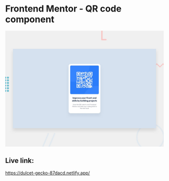 # Frontend Mentor - QR code component

![Design preview for the QR code component coding challenge](./design/desktop-preview.jpg)

## Live link:
https://dulcet-gecko-87dacd.netlify.app/
